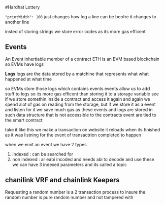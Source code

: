 #Hardhat Lottery

`"printWidth": 100`
just changes how log a line can be beofre it changes to another line

insted of storing strings we store error codes as its more gas efficent

## Events

An Event inhertiable member of a contract
ETH is an EVM based blockchain so EVMs have logs

<b>Logs</b>
logs are the data stored by a matchine that represents what what happened at what time

so EVMs store those logs which contains events
events allow us to add stuff to logs
so its more gas efficent than storing it to a storage variable
see if we store somethin inside a contract and access it again and again we spend alot of gas on reading from the storage, but if we store it as a event and listen for it we save much gas as these events and logs are stored in such data structure that is not accessible to the contracts
event are tied to the smart contract

take it like this we make a transaction on website it reloads when its finished as it was listning for the event of transactrion completed to happen

when we emit an event we have 2 types

1. indexed : can be searched for
2. non indexed : ar eabi incoded and needs abi to decode and use these
   we can have 3 indexed parameters and its called a topic

## chanilink VRF and chainlink Keepers

Requesting a random number is a 2 transaction process to insure the random number is pure random number and not tampered with
